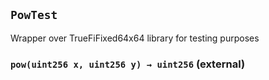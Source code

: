 ## `PowTest`



Wrapper over TrueFiFixed64x64 library for testing purposes


### `pow(uint256 x, uint256 y) → uint256` (external)






